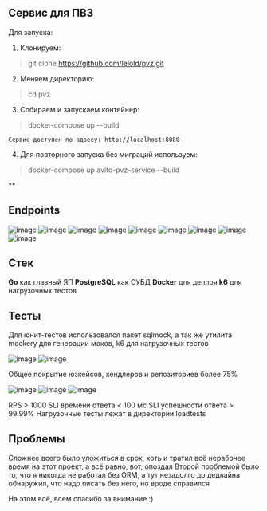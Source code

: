 ## **Сервис для ПВЗ**
Для запуска:
1) Клонируем: 

> git clone https://github.com/lelold/pvz.git

2) Меняем директорию:

> cd pvz
3) Собираем и запускаем контейнер:
> docker-compose up --build

	Сервис доступен по адресу: http://localhost:8080
4) Для повторного запуска без миграций используем:

> docker-compose up avito-pvz-service --build

**

## Endpoints

![image](https://github.com/user-attachments/assets/074781ac-1600-4596-8b36-923816bbb9f3)
![image](https://github.com/user-attachments/assets/4aeddc54-7d70-440a-9137-0ed1f04835b8)
![image](https://github.com/user-attachments/assets/dc585939-b891-40e2-a1ca-3bd756fe7268)
![image](https://github.com/user-attachments/assets/2e6280bc-3163-4748-862e-69148e62d97b)
![image](https://github.com/user-attachments/assets/1d842d9c-8866-4389-8afb-cbe9e8b2f424)
![image](https://github.com/user-attachments/assets/511b4776-5190-40b8-a540-041c005d0deb) 
![image](https://github.com/user-attachments/assets/df6e615d-5c11-4538-89bd-a0550b05b5ff)
![image](https://github.com/user-attachments/assets/18b3a691-c04c-4ef8-a1fa-23b562871cab)
![image](https://github.com/user-attachments/assets/0c6006b2-cd97-4de7-8b53-be1d98c2af9c)


## Стек
**Go** как главный ЯП
**PostgreSQL**  как СУБД
**Docker** для деплоя
**k6** для нагрузочных тестов

## Тесты
Для юнит-тестов использовался пакет sqlmock, а так же утилита mockery для генерации моков, k6 для нагрузочных тестов

![image](https://github.com/user-attachments/assets/b152ab62-fe0a-4a52-b9f7-d058119ebe3d)
![image](https://github.com/user-attachments/assets/a8ea6bdf-78bf-43fc-baaf-aea3642dda31)

Общее покрытие юзкейсов, хендлеров и репозиториев более 75%

![image](https://github.com/user-attachments/assets/6caeb67f-faf9-4d9f-9968-d0ab50f76d56)
![image](https://github.com/user-attachments/assets/8b8ab26f-63f0-4239-a201-7897f5f6fd5d)
![image](https://github.com/user-attachments/assets/3ce6b6e6-321c-46c8-8e2a-7457fb7dd995)

RPS > 1000
SLI времени ответа < 100 мс
SLI успешности ответа > 99.99%
Нагрузочные тесты лежат в директории loadtests

## Проблемы
Сложнее всего было уложиться в срок, хоть и тратил всё нерабочее время на этот проект, а всё равно, вот, опоздал
Второй проблемой было то, что я никогда не работал без ORM, а тут незадолго до дедлайна обнаружил, что надо писать без него, но вроде справился


На этом всё, всем спасибо за внимание :)
